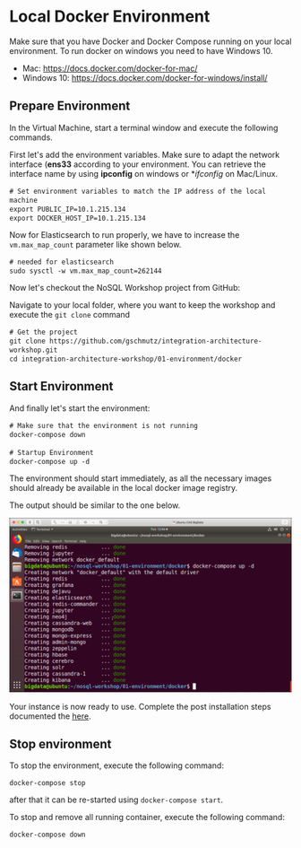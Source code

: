 # Local Docker Environment

Make sure that you have Docker and Docker Compose running on your local environment. To run docker on windows you need to have Windows 10.

* Mac: <https://docs.docker.com/docker-for-mac/>
* Windows 10: <https://docs.docker.com/docker-for-windows/install/>

## Prepare Environment

In the Virtual Machine, start a terminal window and execute the following commands. 

First let's add the environment variables. Make sure to adapt the network interface (**ens33** according to your environment. You can retrieve the interface name by using **ipconfig** on windows or **ifconfig* on Mac/Linux. 

```
# Set environment variables to match the IP address of the local machine
export PUBLIC_IP=10.1.215.134
export DOCKER_HOST_IP=10.1.215.134
```

Now for Elasticsearch to run properly, we have to increase the `vm.max_map_count` parameter like shown below.  

```
# needed for elasticsearch
sudo sysctl -w vm.max_map_count=262144   
```

Now let's checkout the NoSQL Workshop project from GitHub:

Navigate to your local folder, where you want to keep the workshop and execute the `git clone` command

```
# Get the project
git clone https://github.com/gschmutz/integration-architecture-workshop.git
cd integration-architecture-workshop/01-environment/docker
```

## Start Environment

And finally let's start the environment:

```
# Make sure that the environment is not running
docker-compose down

# Startup Environment
docker-compose up -d
```

The environment should start immediately, as all the necessary images should already be available in the local docker image registry. 

The output should be similar to the one below. 

![Alt Image Text](./images/start-env-docker.png "StartDocker")

Your instance is now ready to use. Complete the post installation steps documented the [here](README.md).

## Stop environment

To stop the environment, execute the following command:

```
docker-compose stop
```

after that it can be re-started using `docker-compose start`.

To stop and remove all running container, execute the following command:

```
docker-compose down
```

